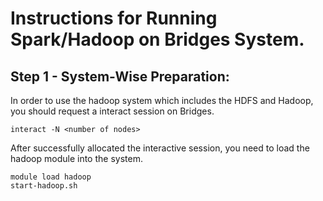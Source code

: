 # Instructions for Running Spark/Hadoop on Bridges System. 

## Step 1 - System-Wise Preparation: 
In order to use the hadoop system which includes the HDFS and Hadoop, you should request a interact session on Bridges. 
```
interact -N <number of nodes>
```
After successfully allocated the interactive session, you need to load the hadoop module into the system. 
```
module load hadoop
start-hadoop.sh
```
